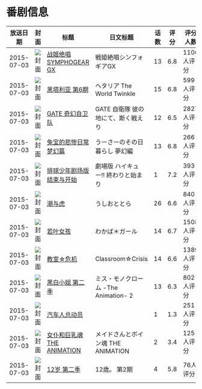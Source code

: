 # 番剧信息

|放送日期|封面|标题|日文标题|话数|评分|评分人数|
|---|---|---|---|---|---|---|
|2015-07-03|![封面](https://lain.bgm.tv/pic/cover/c/0b/e4/90512_D8mqk.jpg)|[战姬绝唱SYMPHOGEAR GX](https://bangumi.tv/subject/90512)|戦姫絶唱シンフォギアGX|13|6.8|1106人评分|
|2015-07-03|![封面](https://lain.bgm.tv/pic/cover/c/bd/85/120369_gdGxh.jpg)|[黑塔利亚 第6期](https://bangumi.tv/subject/120369)|ヘタリア The World Twinkle|15|6.8|599人评分|
|2015-07-03|![封面](https://lain.bgm.tv/pic/cover/c/a0/d0/120445_8e63L.jpg)|[GATE 奇幻自卫队](https://bangumi.tv/subject/120445)|GATE 自衛隊 彼の地にて、斯く戦えり|12|6.5|2827人评分|
|2015-07-03|![封面](https://lain.bgm.tv/pic/cover/c/c8/5f/121003_X6G3K.jpg)|[兔宝的悲惨日常 梦幻篇](https://bangumi.tv/subject/121003)|うーさーのその日暮らし 夢幻編|13|6.8|266人评分|
|2015-07-03|![封面](https://lain.bgm.tv/pic/cover/c/77/ac/123136_QM3zd.jpg)|[排球少年剧场版 结束与开始](https://bangumi.tv/subject/123136)|劇場版 ハイキュー!! 終わりと始まり|1|7.2|393人评分|
|2015-07-03|![封面](https://lain.bgm.tv/pic/cover/c/a1/d9/124185_kOXYX.jpg)|[潮与虎](https://bangumi.tv/subject/124185)|うしおととら|26|6.6|840人评分|
|2015-07-03|![封面](https://lain.bgm.tv/pic/cover/c/6c/29/128635_QNdI0.jpg)|[若叶女孩](https://bangumi.tv/subject/128635)|わかば＊ガール|14|6.7|1508人评分|
|2015-07-03|![封面](https://lain.bgm.tv/pic/cover/c/e3/97/129087_3XC7m.jpg)|[教室☆危机](https://bangumi.tv/subject/129087)|Classroom☆Crisis|14|6.6|1389人评分|
|2015-07-03|![封面](https://lain.bgm.tv/pic/cover/c/2d/34/129105_uFMGf.jpg)|[黑白小姐 第二季](https://bangumi.tv/subject/129105)|ミス・モノクローム -The Animation- 2|13|6.3|802人评分|
|2015-07-03|![封面](https://lain.bgm.tv/pic/cover/c/f8/cb/137504_aKqbk.jpg)|[汽车人总动员](https://bangumi.tv/subject/137504)||1|1.3|251人评分|
|2015-07-03|![封面](https://bangumi.tv/img/no_icon_subject.png)|[女仆和巨乳魂 THE ANIMATION](https://bangumi.tv/subject/139378)|メイドさんとボイン魂 THE ANIMATION|2|3.4|125人评分|
|2015-07-03|![封面](https://lain.bgm.tv/pic/cover/c/09/95/139786_YYQHh.jpg)|[12岁 第二季](https://bangumi.tv/subject/139786)|12歳。 第2期|4|5.8|76人评分|
